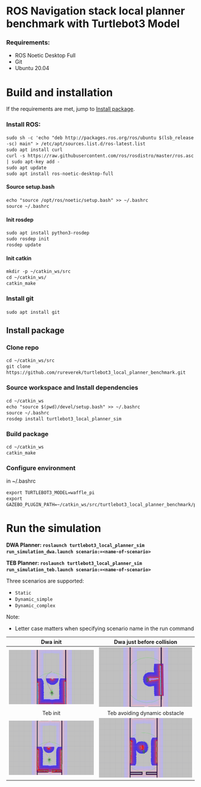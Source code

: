 # ROS Navigation stack local planner benchmark with Turtlebot3 Model

### Requirements: 
- ROS Noetic Desktop Full
- Git
- Ubuntu 20.04

# Build and installation

If the requirements are met, jump to [Install package](#install-package).

### Install ROS:
```
sudo sh -c 'echo "deb http://packages.ros.org/ros/ubuntu $(lsb_release -sc) main" > /etc/apt/sources.list.d/ros-latest.list
sudo apt install curl
curl -s https://raw.githubusercontent.com/ros/rosdistro/master/ros.asc | sudo apt-key add -
sudo apt update
sudo apt install ros-noetic-desktop-full
```

#### Source setup.bash

```
echo "source /opt/ros/noetic/setup.bash" >> ~/.bashrc
source ~/.bashrc
```
#### Init rosdep
```
sudo apt install python3-rosdep
sudo rosdep init
rosdep update
```
#### Init catkin
```
mkdir -p ~/catkin_ws/src
cd ~/catkin_ws/
catkin_make
```
### Install git
`sudo apt install git`

## Install package

### Clone repo
```
cd ~/catkin_ws/src
git clone https://github.com/rureverek/turtlebot3_local_planner_benchmark.git
```
### Source workspace and Install dependencies
```
cd ~/catkin_ws
echo "source $(pwd)/devel/setup.bash" >> ~/.bashrc
source ~/.bashrc
rosdep install turtlebot3_local_planner_sim
```
### Build package
```
cd ~/catkin_ws
catkin_make
```
### Configure environment

in ~/.bashrc
```
export TURTLEBOT3_MODEL=waffle_pi
export GAZEBO_PLUGIN_PATH=~/catkin_ws/src/turtlebot3_local_planner_benchmark/plugins
```

# Run the simulation

**DWA Planner: `roslaunch turtlebot3_local_planner_sim run_simulation_dwa.launch scenario:=<name-of-scenario>`**

**TEB Planner: `roslaunch turtlebot3_local_planner_sim run_simulation_teb.launch scenario:=<name-of-scenario>`**

Three scenarios are supported: 

- `Static`
- `Dynamic_simple`
- `Dynamic_complex`

Note: 
- Letter case matters when specifying scenario name in the run command

Dwa init             |  Dwa just before collision
:-------------------------:|:-------------------------:
![halo](/img/rviz/dwa_dynamic_simple00.png)  |  ![](/img/rviz/dwa_dynamic_simple01.png)
Teb init             |  Teb avoiding dynamic obstacle
![](/img/rviz/teb_dynamic_simple00.png)  |  ![](/img/rviz/teb_dynamic_simple_01.png)
